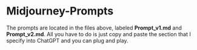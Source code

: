 # Midjourney-Prompts
The prompts are located in the files above, labeled **Prompt_v1.md** and **Prompt_v2.md**.  All you have to do is just copy and paste the section that I specify into ChatGPT and you can plug and play.
